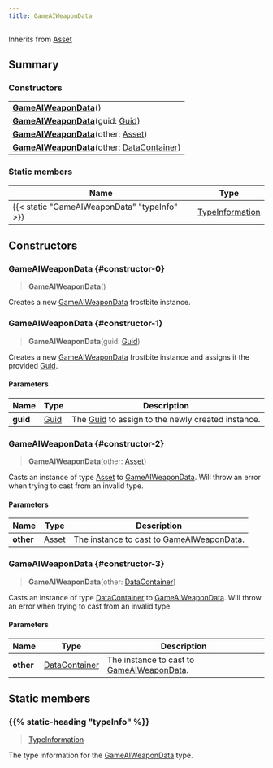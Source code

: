 ```yaml
---
title: GameAIWeaponData
---
```


Inherits from 
[Asset](/vext/ref/fb/asset)

## Summary
### Constructors
| |
| ----------- |
| **[GameAIWeaponData](#constructor-0)**() |
| **[GameAIWeaponData](#constructor-1)**(guid: [Guid](/vext/ref/shared/class/guid)) |
| **[GameAIWeaponData](#constructor-2)**(other: [Asset](/vext/ref/fb/asset)) |
| **[GameAIWeaponData](#constructor-3)**(other: [DataContainer](/vext/ref/shared/class/datacontainer)) |

### Static members
| Name | Type |
| ---- | ---- |
| {{< static "GameAIWeaponData" "typeInfo" >}} | [TypeInformation](/vext/ref/shared/class/typeinformation) |

## Constructors
### GameAIWeaponData {#constructor-0}
> **GameAIWeaponData**()

Creates a new [GameAIWeaponData](/vext/ref/fb/gameaiweapondata) frostbite instance.

### GameAIWeaponData {#constructor-1}
> **GameAIWeaponData**(guid: [Guid](/vext/ref/shared/class/guid))

Creates a new [GameAIWeaponData](/vext/ref/fb/gameaiweapondata) frostbite instance and assigns it the provided [Guid](/vext/ref/shared/class/guid).

#### Parameters
| Name | Type | Description |
| ---- | ---- | ----------- |
| **guid** | [Guid](/vext/ref/shared/class/guid) | The [Guid](/vext/ref/shared/class/guid) to assign to the newly created instance. |

### GameAIWeaponData {#constructor-2}
> **GameAIWeaponData**(other: [Asset](/vext/ref/fb/asset))

Casts an instance of type [Asset](/vext/ref/fb/asset) to [GameAIWeaponData](/vext/ref/fb/gameaiweapondata). Will throw an error when trying to cast from an invalid type.

#### Parameters
| Name | Type | Description |
| ---- | ---- | ----------- |
| **other** | [Asset](/vext/ref/fb/asset) | The instance to cast to [GameAIWeaponData](/vext/ref/fb/gameaiweapondata). |

### GameAIWeaponData {#constructor-3}
> **GameAIWeaponData**(other: [DataContainer](/vext/ref/shared/class/datacontainer))

Casts an instance of type [DataContainer](/vext/ref/shared/class/datacontainer) to [GameAIWeaponData](/vext/ref/fb/gameaiweapondata). Will throw an error when trying to cast from an invalid type.

#### Parameters
| Name | Type | Description |
| ---- | ---- | ----------- |
| **other** | [DataContainer](/vext/ref/shared/class/datacontainer) | The instance to cast to [GameAIWeaponData](/vext/ref/fb/gameaiweapondata). |

## Static members
### {{% static-heading "typeInfo" %}}
> [TypeInformation](/vext/ref/shared/class/typeinformation)

The type information for the [GameAIWeaponData](/vext/ref/fb/gameaiweapondata) type.

